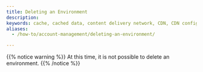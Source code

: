 ```yaml
---
title: Deleting an Environment
description:
keywords: cache, cached data, content delivery network, CDN, CDN configurations
aliases:
  - /how-to/account-management/deleting-an-environment/

---
```


{{% notice warning %}}
At this time, it is not possible to delete an environment.
{{% /notice %}}